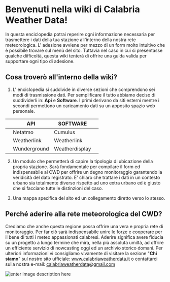﻿# Benvenuti nella wiki di Calabria Weather Data!
In questa enciclopedia potrai reperire ogni informazione necessaria per trasmettere i dati della tua stazione all'interno della nostra rete meteorologica.  L' adesione avviene per mezzo di un form molto intuitivo che è possibile trovare sul menù del sito. Tuttavia nel caso in cui si presentasse qualche difficoltà, questa wiki tenterà di offrire una guida valida per supportare ogni tipo di adesione. 

## Cosa troverò all'interno della wiki?

 

 1. L' enciclopedia si suddivide in diverse sezioni che comprendono sei modi di trasmissione dati. Per semplificare il tutto abbiamo deciso di suddividerli in: **Api** e **Software**. I primi derivano da siti esterni mentre i secondi permettono un caricamento dati su un apposito spazio web personale. 



 |                |API          |SOFTWARE      |   |
-----------------|-------------|--------------|-|
|                |Netatmo      |Cumulus       ||         
|                |Weatherlink  |Weatherlink   ||
|                |Wunderground |Weatherdisplay||

 2. Un modulo che permetterà di capire la tipologia di ubicazione della propria stazione. Sarà fondamentale per compilare il form ed indispensabile al CWD per offrire un degno monitoraggio garantendo la veridicità del dato registrato. E' chiaro che trattare  i dati in un contesto urbano sia totalmente diverso rispetto ad uno extra urbano ed è giusto che si facciano tutte le distinzioni del caso.

 3.  Una mappa specifica del sito ed un collegamento diretto verso lo stesso.

## Perché aderire alla rete meteorologica del CWD?
Crediamo che anche questa regione possa offrire una vera e propria rete di monitoraggio. Per far ciò sarà indispensabile unire le forze e cooperare per il bene di tutti i meteo appassionati calabresi. Aderire significa avere fiducia su un progetto a lungo termine che mira, nella più assoluta umiltà, ad offrire un efficiente servizio di nowcasting oggi ed un archivio storico domani. Per ulteriori informazioni vi consigliamo vivamente di visitare la sezione "**Chi siamo**" sul nostro sito ufficiale:
www.calabriaweatherdata.it o contattarci sulla nostra e-mail: calabriaweatherdata@gmail.com

   ![enter image description here](https://i.ibb.co/BGBdgvN/logo-cwd.png)

